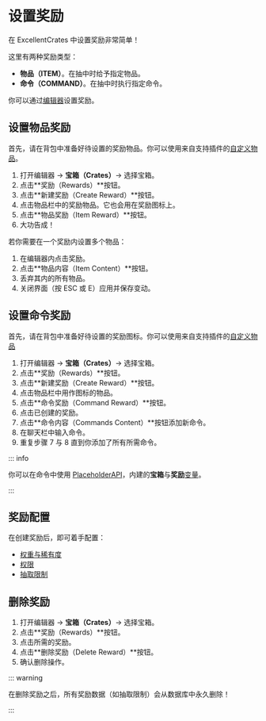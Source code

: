 # 设置奖励

在 ExcellentCrates 中设置奖励非常简单！

这里有两种奖励类型：

* **物品（ITEM）**。在抽中时给予指定物品。
* **命令（COMMAND）**。在抽中时执行指定命令。

你可以通过[编辑器](editor-gui.md)设置奖励。

## 设置物品奖励

首先，请在背包中准备好待设置的奖励物品。你可以使用来自支持插件的[自定义物品](intergrations.custom-items.md)。

1. 打开编辑器 -> **宝箱（Crates）**-> 选择宝箱。
2. 点击**奖励（Rewards）**按钮。
3. 点击**新建奖励（Create Reward）**按钮。
4. 点击物品栏中的奖励物品。它也会用在奖励图标上。
5. 点击**物品奖励（Item Reward）**按钮。
6. 大功告成！

若你需要在一个奖励内设置多个物品：

1. 在编辑器内点击奖励。
2. 点击**物品内容（Item Content）**按钮。
3. 丢弃其内的所有物品。
4. 关闭界面（按 ESC 或 E）应用并保存变动。

## 设置命令奖励

首先，请在背包中准备好待设置的奖励图标。你可以使用来自支持插件的[自定义物品](intergrations.custom-items.md)

1. 打开编辑器 -> **宝箱（Crates）**-> 选择宝箱。
2. 点击**奖励（Rewards）**按钮。
3. 点击**新建奖励（Create Reward）**按钮。
4. 点击物品栏中用作图标的物品。
5. 点击**命令奖励（Command Reward）**按钮。
6. 点击已创建的奖励。
7. 点击**命令内容（Commands Content）**按钮添加新命令。
8. 在聊天栏中输入命令。
9. 重复步骤 7 与 8 直到你添加了所有所需命令。

::: info

你可以在命令中使用 [PlaceholderAPI](intergrations.placeholderapi.md)，内建的**宝箱**与**奖励**[变量](placeholders.md)。

:::

## 奖励配置

在创建奖励后，即可着手配置：

* [权重与稀有度](rewards.weights-rarity.md)
* [权限](rewards.permissions.md)
* [抽取限制](rewards.roll-limits.md)

## 删除奖励

1. 打开编辑器 -> **宝箱（Crates）**-> 选择宝箱。
2. 点击**奖励（Rewards）**按钮。
3. 点击所需的奖励。
4. 点击**删除奖励（Delete Reward）**按钮。
5. 确认删除操作。

::: warning

在删除奖励之后，所有奖励数据（如抽取限制）会从数据库中永久删除！

:::